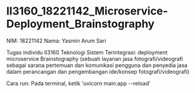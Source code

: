 # II3160_18221142_Microservice-Deployment_Brainstography

NIM: 18221142
Nama: Yasmin Arum Sari

Tugas individu II3160 Teknologi Sistem Terintegrasi: deployment microservice Brainstography (sebuah layanan jasa fotografi/videografi sebagai sarana pertemuan dan komunikasi pengguna dan penyedia jasa dalam perancangan dan pengembangan ide/konsep fotografi/videografi)

Cara run:
Pada terminal, ketik 'uvicorn main:app --reload'
